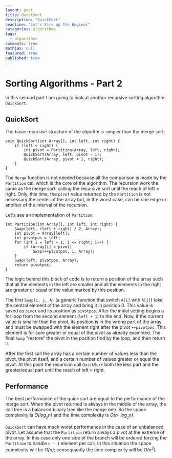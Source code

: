 ```yaml
---
layout: post
title: QuickSort
description: "QuickSort"
headline: "Let's Fire up the Engines"
categories: algorithms
tags: 
  - algorithms
comments: true
mathjax: null
featured: true
published: true
---
```

# Sorting Algorithms - Part 2
In this second part I am going to look at anothor recursive sorting algorithm: 
`QuickSort`.

## QuickSort
The basic recursive structure of the algoritm is simpler than the merge sort:
```
void QuickSort(int Array[], int left, int right) {
    if (left < right) {
        int pivot = Partition(Array, left, right);
        QuickSort(Array, left, pivot - 1);
        QuickSort(Array, pivot + 1, right);
    }
}
```
The `Merge` function is not needed because all the comparison is made by the 
`Partition` call which is the core of the algorithm. The recursion work the same
as the merge sort: calling the recursive sort until the reach of left = right.
Only, this time, the `pivot` value returned by the `Partition` is not necessary 
the center of the array but, in the worst case, can be one edge or another of the
interval of the recursion.

Let's see an implementation of `Partition`:
```
int Partition(int Array[], int left, int right) {
    Swap(left, (left + right) / 2, Array);
    int pivot = Array[left];
    int pivotpos = left;
    for (int i = left + 1; i <= right; i++) {
        if (Array[i] < pivot)
            Swap(++pivotpos, i, Array);
    }
    Swap(left, pivotpos, Array);
    return pivotpos;
}
```
The logic behind this block of code is to return a position of the array such that
all the elements in the left are smaller and all the elements in the right are
greater or equal of the value marked by this position.

The first `Swap(i, j, A)` (a generic function that switch `A[i]` with `A[j]`)
take the central element of the array and bring it in position 0. This value
is saved as `pivot` and its position as `pivotpos`. After the initial setting 
begins a for loop from the second element (`left + 1`) to the end.
Now, if the current value is smaller than the pivot, its position is in the
wrong part of the array and must be swapped with the element right after the
pivot `++pivotpos`. This element is for sure greater or equal of the pivot 
as already examined. The final `Swap` "restore" the pivot in the position find
by the loop, and then return it.

After the first call the array has a certain number of values less than the pivot,
the pivot itself, and a certain number of values greater or equal the pivot.
At this point the recursion call `QuickSort` both the less part and the 
greater/equal part until the reach of left = right.

## Performance
The best performance of the quick sort are equal to the performance of the merge
sort. When the pivot returned is always in the middle of the array, the call tree
is a balanced binary tree like the merge one. So the space complexity is
_O(*log*<sub>*<sub>2</sub>*</sub>n)_ and the time complexity is
_O(*n*⋅ *log*<sub>*<sub>2</sub>*</sub>n)_.

`QuickSort` can have much worst performance in the case of an unbalanced pivot.
Let assume that the `Partition` return always a pivot at the extreme of the array.
In this case only one side of the branch will be ordered forcing the `Partition`
to handle `n - 1` element per call. In this situation the space complexity will
be _O(*n*)_; consequantly the time complexity will be 
_O(*n*<sup>*2*</sup>)_.